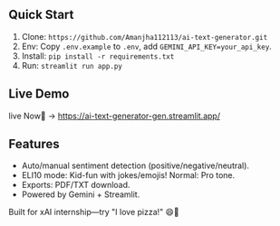 ## Quick Start
1. Clone: `https://github.com/Amanjha112113/ai-text-generator.git`
2. Env: Copy `.env.example` to `.env`, add `GEMINI_API_KEY=your_api_key`.
3. Install: `pip install -r requirements.txt`
4. Run: `streamlit run app.py`

## Live Demo
live Now🚀 -> https://ai-text-generator-gen.streamlit.app/

## Features
- Auto/manual sentiment detection (positive/negative/neutral).
- ELI10 mode: Kid-fun with jokes/emojis! Normal: Pro tone.
- Exports: PDF/TXT download.
- Powered by Gemini + Streamlit.

Built for xAI internship—try "I love pizza!" 😄🍕
